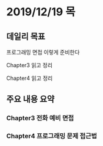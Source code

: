 # 2019/12/19 목

## 데일리 목표

프로그래밍 면접 이렇게 준비한다

Chapter3 읽고 정리

Chapter4 읽고 정리

## 주요 내용 요약

### Chapter3 전화 예비 면접





### Chapter4 프로그래밍 문제 접근법

